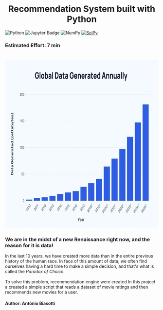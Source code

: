 <h1 align="center">
  <!-- <img src="./logo.svg" height="300" width="300" alt="Logo Nome do Projeto" /><br> -->
  Recommendation System built with Python
</h1>

<!-- Linguagens -->
![Python](https://img.shields.io/badge/Python-blue?style=for-the-badge&logo=python&logoColor=FFD43B)
![Jupyter Badge](https://img.shields.io/badge/Jupyter-F37626?logo=jupyter&logoColor=fff&style=for-the-badge)
![NumPy](https://img.shields.io/badge/numpy-%23013243.svg?style=for-the-badge&logo=numpy&logoColor=white)
[![SciPy](https://img.shields.io/badge/SciPy-8CAAE6?style=for-the-badge&logo=scipy&logoColor=white)](https://scipy.org/)

<h3><b>Estimated Effort: 7 min</b></h3>
<h1 align="center">
  <img src="./images/image.png" height="550" width="650" alt="Logo Nome do Projeto" />
</h1>
<p style="text-align: justify;">

### We are in the midst of a new Renaissance right now, and the reason for it is data!
In the last 10 years, we have created more data than in the entire previous history of the human race. In face of this amount of data, we often find ourselves having a hard time to make a simple decision, and that's what is called the <i>Paradox of Choice.</i><br><br> To solve this problem, recommendation engine were created 
In this project a created a simple script that reads a dataset of movie ratings and then recommends new movies for a user.</p>


#### Author: Antônio Biasotti